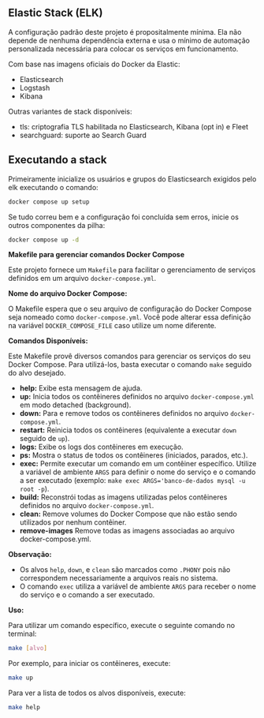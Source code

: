 ## Elastic Stack (ELK)

A configuração padrão deste projeto é propositalmente mínima. Ela não depende de nenhuma dependência externa e usa o mínimo de automação personalizada necessária para colocar os serviços em funcionamento.

Com base nas imagens oficiais do Docker da Elastic:

- Elasticsearch
- Logstash
- Kibana

Outras variantes de stack disponíveis:

- tls: criptografia TLS habilitada no Elasticsearch, Kibana (opt in) e Fleet
- searchguard: suporte ao Search Guard

## Executando a stack

Primeiramente inicialize os usuários e grupos do Elasticsearch exigidos pelo elk executando o comando:

```bash
docker compose up setup
```

Se tudo correu bem e a configuração foi concluída sem erros, inicie os outros componentes da pilha:

```bash
docker compose up -d
```

**Makefile para gerenciar comandos Docker Compose**

Este projeto fornece um `Makefile` para facilitar o gerenciamento de serviços definidos em um arquivo `docker-compose.yml`.

**Nome do arquivo Docker Compose:**

O Makefile espera que o seu arquivo de configuração do Docker Compose seja nomeado como `docker-compose.yml`. Você pode alterar essa definição na variável `DOCKER_COMPOSE_FILE` caso utilize um nome diferente.

**Comandos Disponíveis:**

Este Makefile provê diversos comandos para gerenciar os serviços do seu Docker Compose. Para utilizá-los, basta executar o comando `make` seguido do alvo desejado.

- **help:** Exibe esta mensagem de ajuda.
- **up:** Inicia todos os contêineres definidos no arquivo `docker-compose.yml` em modo detached (background).
- **down:** Para e remove todos os contêineres definidos no arquivo `docker-compose.yml`.
- **restart:** Reinicia todos os contêineres (equivalente a executar `down` seguido de `up`).
- **logs:** Exibe os logs dos contêineres em execução.
- **ps:** Mostra o status de todos os contêineres (iniciados, parados, etc.).
- **exec:** Permite executar um comando em um contêiner específico. Utilize a variável de ambiente `ARGS` para definir o nome do serviço e o comando a ser executado (exemplo: `make exec ARGS='banco-de-dados mysql -u root -p`).
- **build:** Reconstrói todas as imagens utilizadas pelos contêineres definidos no arquivo `docker-compose.yml`.
- **clean:** Remove volumes do Docker Compose que não estão sendo utilizados por nenhum contêiner.
- **remove-images** Remove todas as imagens associadas ao arquivo docker-compose.yml.

**Observação:**

- Os alvos `help`, `down`, e `clean` são marcados como `.PHONY` pois não correspondem necessariamente a arquivos reais no sistema.
- O comando `exec` utiliza a variável de ambiente `ARGS` para receber o nome do serviço e o comando a ser executado.

**Uso:**

Para utilizar um comando específico, execute o seguinte comando no terminal:

```bash
make [alvo]
```

Por exemplo, para iniciar os contêineres, execute:

```bash
make up
```

Para ver a lista de todos os alvos disponíveis, execute:

```bash
make help
```
